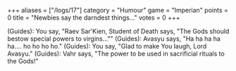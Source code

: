 +++
aliases = ["/logs/17"]
category = "Humour"
game = "Imperian"
points = 0
title = "Newbies say the darndest things..."
votes = 0
+++

(Guides): You say, "Raev Sar'Kien, Student of Death says, "The Gods should bestow special powers to virgins...""
(Guides): Avasyu says, "Ha ha ha ha ha.... ho ho ho ho."
(Guides): You say, "Glad to make You laugh, Lord Avasyu." 
(Guides): Vahr says, "The power to be used in sacrificial rituals to the Gods!"